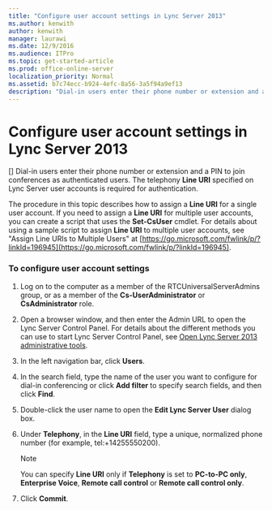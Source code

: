 ```yaml
---
title: "Configure user account settings in Lync Server 2013"
ms.author: kenwith
author: kenwith
manager: laurawi
ms.date: 12/9/2016
ms.audience: ITPro
ms.topic: get-started-article
ms.prod: office-online-server
localization_priority: Normal
ms.assetid: b7c74ecc-b924-4efc-8a56-3a5f94a9ef13
description: "Dial-in users enter their phone number or extension and a PIN to join conferences as authenticated users. The telephony Line URI specified on Lync Server user accounts is required for authentication."
---
```


# Configure user account settings in Lync Server 2013
[]
Dial-in users enter their phone number or extension and a PIN to join conferences as authenticated users. The telephony **Line URI** specified on Lync Server user accounts is required for authentication. 
  
The procedure in this topic describes how to assign a **Line URI** for a single user account. If you need to assign a **Line URI** for multiple user accounts, you can create a script that uses the **Set-CsUser** cmdlet. For details about using a sample script to assign **Line URI** to multiple user accounts, see "Assign Line URIs to Multiple Users" at [https://go.microsoft.com/fwlink/p/?linkId=196945](https://go.microsoft.com/fwlink/p/?linkId=196945).
  
### To configure user account settings

1. Log on to the computer as a member of the RTCUniversalServerAdmins group, or as a member of the **Cs-UserAdministrator** or **CsAdministrator** role. 
    
2. Open a browser window, and then enter the Admin URL to open the Lync Server Control Panel. For details about the different methods you can use to start Lync Server Control Panel, see [Open Lync Server 2013 administrative tools](open-lync-server-administrative-tools.md).
    
3. In the left navigation bar, click **Users**.
    
4. In the search field, type the name of the user you want to configure for dial-in conferencing or click **Add filter** to specify search fields, and then click **Find**.
    
5. Double-click the user name to open the **Edit Lync Server User** dialog box. 
    
6. Under **Telephony**, in the **Line URI** field, type a unique, normalized phone number (for example, tel:+14255550200). 
    
    > [!NOTE]
    > You can specify **Line URI** only if **Telephony** is set to **PC-to-PC only**, **Enterprise Voice**, **Remote call control** or **Remote call control only**. 
  
7. Click **Commit**.
    

